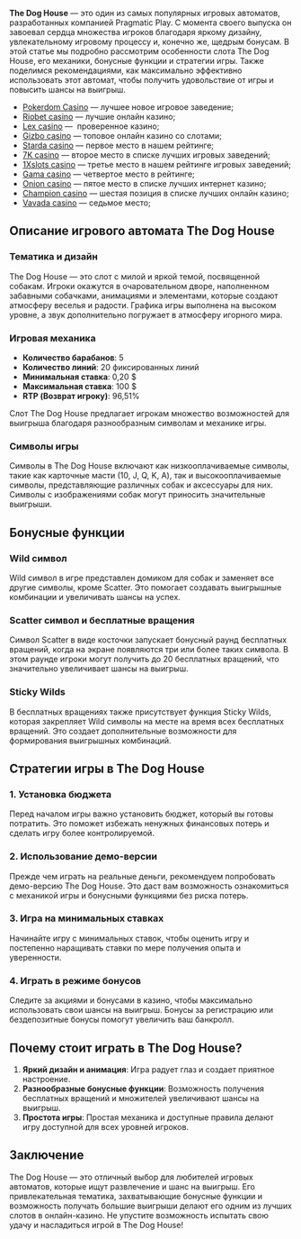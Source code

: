 **The Dog House** — это один из самых популярных игровых автоматов, разработанных компанией Pragmatic Play. С момента своего выпуска он завоевал сердца множества игроков благодаря яркому дизайну, увлекательному игровому процессу и, конечно же, щедрым бонусам. В этой статье мы подробно рассмотрим особенности слота The Dog House, его механики, бонусные функции и стратегии игры. Также поделимся рекомендациями, как максимально эффективно использовать этот автомат, чтобы получить удовольствие от игры и повысить шансы на выигрыш.

* [Pokerdom Casino](https://brandplay.link/FwVc4f) — лучшее новое игровое заведение;
* [Riobet casino](https://brandplay.link/TnjsxFvH) — лучшие онлайн казино;
* [Lex casino](https://brandplay.link/VMqNXPFs) —  проверенное казино;
* [Gizbo casino](https://brandplay.link/rvzLrVLp) — топовое онлайн казино со слотами;
* [Starda casino](https://brandplay.link/HDcDrxLk) — первое место в нашем рейтинге;
* [7K casino](https://brandplay.link/dd46bNgD) — второе место в списке лучших игровых заведений;
* [1Xslots casino](https://brandplay.link/J2ZbqMPZ) — третье место в нашем рейтинге игровых заведений;
* [Gama casino](https://brandplay.link/RD52jZbL) — четвертое место в рейтинге;
* [Onion casino](https://brandplay.link/8LcS6Djb) — пятое место в списке лучших интернет казино;
* [Champion casino](https://temon-gter.cfd/go/9n8?p56190p303844p3509t17502) — шестая позиция в списке лучших онлайн казино;
* [Vavada casino](https://vavadapartner.pro/?promo=75590753-cc8b-4c4a-8d71-99b7a2293439-jud\&target=register) — седьмое место;



## Описание игрового автомата The Dog House

### Тематика и дизайн

The Dog House — это слот с милой и яркой темой, посвященной собакам. Игроки окажутся в очаровательном дворе, наполненном забавными собачками, анимациями и элементами, которые создают атмосферу веселья и радости. Графика игры выполнена на высоком уровне, а звук дополнительно погружает в атмосферу игорного мира.

### Игровая механика

* **Количество барабанов**: 5
* **Количество линий**: 20 фиксированных линий
* **Минимальная ставка**: 0,20 $
* **Максимальная ставка**: 100 $
* **RTP (Возврат игроку)**: 96,51%

Слот The Dog House предлагает игрокам множество возможностей для выигрыша благодаря разнообразным символам и механике игры.

### Символы игры

Символы в The Dog House включают как низкооплачиваемые символы, такие как карточные масти (10, J, Q, K, A), так и высокооплачиваемые символы, представляющие различных собак и аксессуары для них. Символы с изображениями собак могут приносить значительные выигрыши.

## Бонусные функции

### Wild символ

Wild символ в игре представлен домиком для собак и заменяет все другие символы, кроме Scatter. Это помогает создавать выигрышные комбинации и увеличивать шансы на успех.

### Scatter символ и бесплатные вращения

Символ Scatter в виде косточки запускает бонусный раунд бесплатных вращений, когда на экране появляются три или более таких символа. В этом раунде игроки могут получить до 20 бесплатных вращений, что значительно увеличивает шансы на выигрыш.

### Sticky Wilds

В бесплатных вращениях также присутствует функция Sticky Wilds, которая закрепляет Wild символы на месте на время всех бесплатных вращений. Это создает дополнительные возможности для формирования выигрышных комбинаций.

## Стратегии игры в The Dog House

### 1. Установка бюджета

Перед началом игры важно установить бюджет, который вы готовы потратить. Это поможет избежать ненужных финансовых потерь и сделать игру более контролируемой.

### 2. Использование демо-версии

Прежде чем играть на реальные деньги, рекомендуем попробовать демо-версию The Dog House. Это даст вам возможность ознакомиться с механикой игры и бонусными функциями без риска потерь.

### 3. Игра на минимальных ставках

Начинайте игру с минимальных ставок, чтобы оценить игру и постепенно наращивать ставки по мере получения опыта и уверенности.

### 4. Играть в режиме бонусов

Следите за акциями и бонусами в казино, чтобы максимально использовать свои шансы на выигрыш. Бонусы за регистрацию или бездепозитные бонусы помогут увеличить ваш банкролл.

## Почему стоит играть в The Dog House?

1. **Яркий дизайн и анимация**: Игра радует глаз и создает приятное настроение.
2. **Разнообразные бонусные функции**: Возможность получения бесплатных вращений и множителей увеличивают шансы на выигрыш.
3. **Простота игры**: Простая механика и доступные правила делают игру доступной для всех уровней игроков.

## Заключение

The Dog House — это отличный выбор для любителей игровых автоматов, которые ищут развлечение и шанс на выигрыш. Его привлекательная тематика, захватывающие бонусные функции и возможность получать большие выигрыши делают его одним из лучших слотов в онлайн-казино. Не упустите возможность испытать свою удачу и насладиться игрой в The Dog House!
